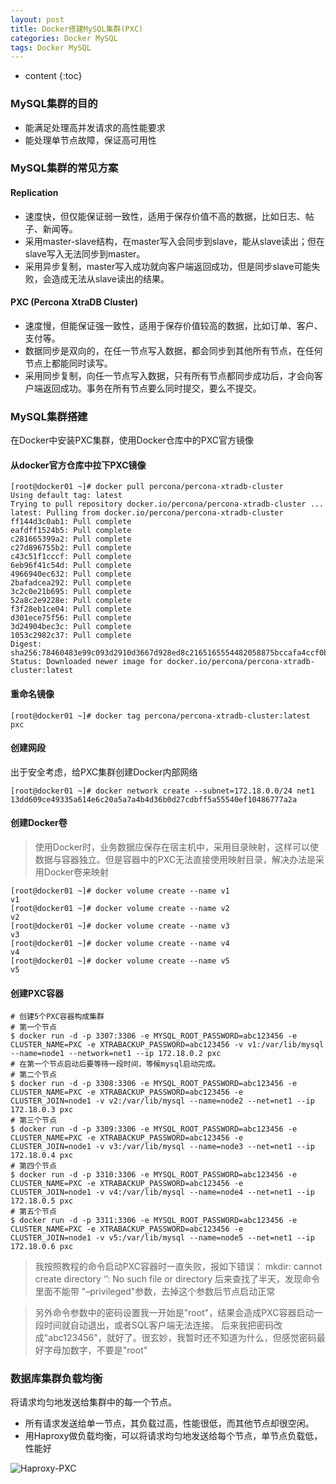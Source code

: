 ```yaml
---
layout: post
title: Docker搭建MySQL集群(PXC)
categories: Docker MySQL
tags: Docker MySQL
---
```


* content
{:toc}


### MySQL集群的目的

* 能满足处理高并发请求的高性能要求
* 能处理单节点故障，保证高可用性

### MySQL集群的常见方案
#### Replication

* 速度快，但仅能保证弱一致性，适用于保存价值不高的数据，比如日志、帖子、新闻等。
* 采用master-slave结构，在master写入会同步到slave，能从slave读出；但在slave写入无法同步到master。
* 采用异步复制，master写入成功就向客户端返回成功，但是同步slave可能失败，会造成无法从slave读出的结果。

#### PXC (Percona XtraDB Cluster)

* 速度慢，但能保证强一致性，适用于保存价值较高的数据，比如订单、客户、支付等。
* 数据同步是双向的，在任一节点写入数据，都会同步到其他所有节点，在任何节点上都能同时读写。
* 采用同步复制，向任一节点写入数据，只有所有节点都同步成功后，才会向客户端返回成功。事务在所有节点要么同时提交，要么不提交。

### MySQL集群搭建

在Docker中安装PXC集群，使用Docker仓库中的PXC官方镜像

#### 从docker官方仓库中拉下PXC镜像

```shell
[root@docker01 ~]# docker pull percona/percona-xtradb-cluster
Using default tag: latest
Trying to pull repository docker.io/percona/percona-xtradb-cluster ... 
latest: Pulling from docker.io/percona/percona-xtradb-cluster
ff144d3c0ab1: Pull complete 
eafdff1524b5: Pull complete 
c281665399a2: Pull complete 
c27d896755b2: Pull complete 
c43c51f1cccf: Pull complete 
6eb96f41c54d: Pull complete 
4966940ec632: Pull complete 
2bafadcea292: Pull complete 
3c2c0e21b695: Pull complete 
52a8c2e9228e: Pull complete 
f3f28eb1ce04: Pull complete 
d301ece75f56: Pull complete 
3d24904bec3c: Pull complete 
1053c2982c37: Pull complete 
Digest: sha256:78460483e99c093d2910d3667d928ed8c2165165554482058875bccafa4ccf0b
Status: Downloaded newer image for docker.io/percona/percona-xtradb-cluster:latest
```

#### 重命名镜像

```shell
[root@docker01 ~]# docker tag percona/percona-xtradb-cluster:latest pxc
```

#### 创建网段
出于安全考虑，给PXC集群创建Docker内部网络

```shell
[root@docker01 ~]# docker network create --subnet=172.18.0.0/24 net1
13dd609ce49335a614e6c20a5a7a4b4d36b0d27cdbff5a55540ef10486777a2a
```


#### 创建Docker卷

> 使用Docker时，业务数据应保存在宿主机中，采用目录映射，这样可以使数据与容器独立。但是容器中的PXC无法直接使用映射目录，解决办法是采用Docker卷来映射

```shell
[root@docker01 ~]# docker volume create --name v1
v1
[root@docker01 ~]# docker volume create --name v2
v2
[root@docker01 ~]# docker volume create --name v3
v3
[root@docker01 ~]# docker volume create --name v4
v4
[root@docker01 ~]# docker volume create --name v5
v5
```

#### 创建PXC容器

```shell
# 创建5个PXC容器构成集群 
# 第一个节点 
$ docker run -d -p 3307:3306 -e MYSQL_ROOT_PASSWORD=abc123456 -e CLUSTER_NAME=PXC -e XTRABACKUP_PASSWORD=abc123456 -v v1:/var/lib/mysql --name=node1 --network=net1 --ip 172.18.0.2 pxc 
# 在第一个节点启动后要等待一段时间，等候mysql启动完成。 
# 第二个节点 
$ docker run -d -p 3308:3306 -e MYSQL_ROOT_PASSWORD=abc123456 -e CLUSTER_NAME=PXC -e XTRABACKUP_PASSWORD=abc123456 -e CLUSTER_JOIN=node1 -v v2:/var/lib/mysql --name=node2 --net=net1 --ip 172.18.0.3 pxc 
# 第三个节点 
$ docker run -d -p 3309:3306 -e MYSQL_ROOT_PASSWORD=abc123456 -e CLUSTER_NAME=PXC -e XTRABACKUP_PASSWORD=abc123456 -e CLUSTER_JOIN=node1 -v v3:/var/lib/mysql --name=node3 --net=net1 --ip 172.18.0.4 pxc 
# 第四个节点 
$ docker run -d -p 3310:3306 -e MYSQL_ROOT_PASSWORD=abc123456 -e CLUSTER_NAME=PXC -e XTRABACKUP_PASSWORD=abc123456 -e CLUSTER_JOIN=node1 -v v4:/var/lib/mysql --name=node4 --net=net1 --ip 172.18.0.5 pxc 
# 第五个节点 
$ docker run -d -p 3311:3306 -e MYSQL_ROOT_PASSWORD=abc123456 -e CLUSTER_NAME=PXC -e XTRABACKUP_PASSWORD=abc123456 -e CLUSTER_JOIN=node1 -v v5:/var/lib/mysql --name=node5 --net=net1 --ip 172.18.0.6 pxc 
```
> 我按照教程的命令启动PXC容器时一直失败，报如下错误：
> mkdir: cannot create directory ‘’: No such file or directory
> 后来查找了半天，发现命令里面不能带 "–privileged"参数，去掉这个参数后节点启动正常

> 另外命令参数中的密码设置我一开始是"root"，结果会造成PXC容器启动一段时间就自动退出，或者SQL客户端无法连接。
> 后来我把密码改成"abc123456"，就好了。很玄妙，我暂时还不知道为什么，但感觉密码最好字母加数字，不要是"root" 




### 数据库集群负载均衡

将请求均匀地发送给集群中的每一个节点。

* 所有请求发送给单一节点，其负载过高，性能很低，而其他节点却很空闲。
* 用Haproxy做负载均衡，可以将请求均匀地发送给每个节点，单节点负载低，性能好

![Haproxy-PXC](http://www.datadatadata.cn/images/mysql/mysql01.png)









